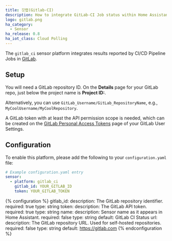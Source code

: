 ```yaml
---
title: 깃랩(Gitlab-CI)
description: How to integrate GitLab-CI Job status within Home Assistant.
logo: gitlab.png
ha_category:
  - Sensor
ha_release: 0.8
ha_iot_class: Cloud Polling
---
```


The `gitlab_ci` sensor platform integrates results reported by CI/CD Pipeline Jobs in [GitLab](https://gitlab.com/).

## Setup

You will need a GitLab repository ID. On the **Details** page for your GitLab repo, just below the project name is **Project ID:**.

Alternatively, you can use `GitLab_Username/GitLab_RepositoryName`, e.g., `MyCoolUsername/MyCoolRepository`.

A GitLab token with at least the API permission scope is needed, which can be created on the [GitLab Personal Access Tokens](https://gitlab.com/profile/personal_access_tokens) page of your GitLab User Settings.

## Configuration

To enable this platform, please add the following to your `configuration.yaml` file:

```yaml
# Example configuration.yaml entry
sensor:
  - platform: gitlab_ci
    gitlab_id: YOUR_GITLAB_ID
    token: YOUR_GITLAB_TOKEN
```

{% configuration %}
gitlab_id:
  description: The GitLab repository identifier.
  required: true
  type: string
token:
  description: The GitLab API token.
  required: true
  type: string
name:
  description: Sensor name as it appears in Home Assistant.
  required: false
  type: string
  default: GitLab CI Status
url:
  description: The GitLab repository URL. Used for self-hosted repositories.
  required: false
  type: string
  default: https://gitlab.com
{% endconfiguration %}
